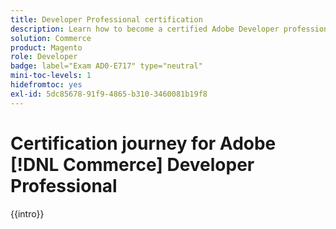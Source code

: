 ```yaml
---
title: Developer Professional certification
description: Learn how to become a certified Adobe Developer professional in Adobe [!DNL Commerce].
solution: Commerce
product: Magento
role: Developer
badge: label="Exam AD0-E717" type="neutral"
mini-toc-levels: 1
hidefromtoc: yes
exl-id: 5dc85678-91f9-4865-b310-3460081b19f8
---
```

# Certification journey for Adobe [!DNL Commerce] Developer Professional

{{intro}}

<!-- 

## Exam details {#exam-details}

**Exam details:**

* Level: Professional (0-12 months' experience)
* Passing Score: 50/77
* Time: 154 mins
* Delivery: Online proctored (requires camera access)
* Available languages: English
* Cost: $125 (global) / $95 (India)
* Exam ID: AD0-E717

{{questions}}

-->
